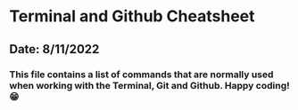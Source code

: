 # Terminal and Github Cheatsheet
## Date: 8/11/2022
### This file contains a list of commands that are normally used when working with the Terminal, Git and Github. Happy coding! :grin: